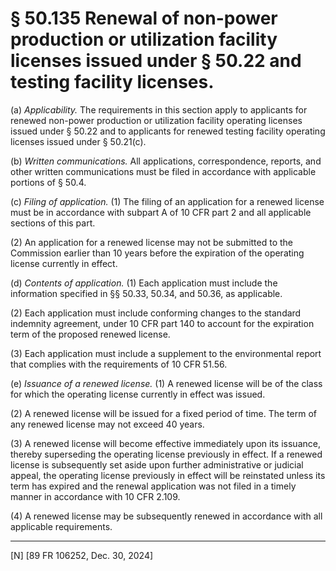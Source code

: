 # § 50.135   Renewal of non-power production or utilization facility licenses issued under § 50.22 and testing facility licenses.

(a) *Applicability.* The requirements in this section apply to applicants for renewed non-power production or utilization facility operating licenses issued under § 50.22 and to applicants for renewed testing facility operating licenses issued under § 50.21(c).


(b) *Written communications.* All applications, correspondence, reports, and other written communications must be filed in accordance with applicable portions of § 50.4.


(c) *Filing of application.* (1) The filing of an application for a renewed license must be in accordance with subpart A of 10 CFR part 2 and all applicable sections of this part.


(2) An application for a renewed license may not be submitted to the Commission earlier than 10 years before the expiration of the operating license currently in effect.


(d) *Contents of application.* (1) Each application must include the information specified in §§ 50.33, 50.34, and 50.36, as applicable.


(2) Each application must include conforming changes to the standard indemnity agreement, under 10 CFR part 140 to account for the expiration term of the proposed renewed license.


(3) Each application must include a supplement to the environmental report that complies with the requirements of 10 CFR 51.56.


(e) *Issuance of a renewed license.* (1) A renewed license will be of the class for which the operating license currently in effect was issued.


(2) A renewed license will be issued for a fixed period of time. The term of any renewed license may not exceed 40 years.


(3) A renewed license will become effective immediately upon its issuance, thereby superseding the operating license previously in effect. If a renewed license is subsequently set aside upon further administrative or judicial appeal, the operating license previously in effect will be reinstated unless its term has expired and the renewal application was not filed in a timely manner in accordance with 10 CFR 2.109.


(4) A renewed license may be subsequently renewed in accordance with all applicable requirements.





---

[N] [89 FR 106252, Dec. 30, 2024]










